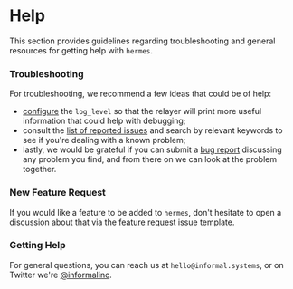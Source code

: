 # Help

This section provides guidelines regarding troubleshooting and general 
resources for getting help with `hermes`.

### Troubleshooting
For troubleshooting, we recommend a few ideas that could be of help:

- [configure][config] the `log_level` so that the relayer will print
  more useful information that could help with debugging;
- consult the [list of reported issues][issues] and search by relevant keywords
  to see if you're dealing with a known problem;
- lastly, we would be grateful if you can submit a [bug report][bug-report]
  discussing any problem you find, and from there on we can look at the 
  problem together. 


### New Feature Request

If you would like a feature to be added to `hermes`, don't hesitate 
to open a discussion about that via the [feature request][feature-request]
issue template.


### Getting Help

For general questions, you can reach us at `hello@informal.systems`, or on 
Twitter we're [@informalinc][twitter].

[feature-request]: https://github.com/informalsystems/ibc-rs/issues/new?assignees=&labels=&template=feature-request.md
[bug-report]: https://github.com/informalsystems/ibc-rs/issues/new?assignees=&labels=&template=bug-report.md
[twitter]: https://twitter.com/informalinc
[twitter-image]: https://abs.twimg.com/errors/logo23x19.png
[website]: https://informal.systems
[config]: ./config.html#global
[issues]: https://github.com/informalsystems/ibc-rs/issues